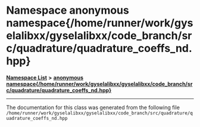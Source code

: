 

# Namespace anonymous namespace{/home/runner/work/gyselalibxx/gyselalibxx/code\_branch/src/quadrature/quadrature\_coeffs\_nd.hpp}



[**Namespace List**](namespaces.md) **>** [**anonymous namespace{/home/runner/work/gyselalibxx/gyselalibxx/code\_branch/src/quadrature/quadrature\_coeffs\_nd.hpp}**](namespace_0d209.md)







































































------------------------------
The documentation for this class was generated from the following file `/home/runner/work/gyselalibxx/gyselalibxx/code_branch/src/quadrature/quadrature_coeffs_nd.hpp`

